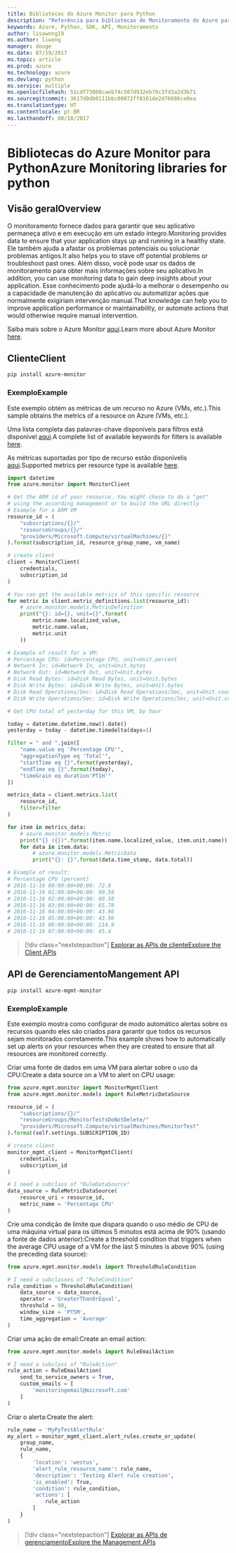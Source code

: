 ```yaml
---
title: Bibliotecas do Azure Monitor para Python
description: "Referência para bibliotecas de Monitoramento do Azure para Python"
keywords: Azure, Python, SDK, API, Monitoramento
author: lisawong19
ms.author: liwong
manager: douge
ms.date: 07/19/2017
ms.topic: article
ms.prod: azure
ms.technology: azure
ms.devlang: python
ms.service: multiple
ms.openlocfilehash: 51cdf73060caeb74c587d932eb70c3fd3a2d3b71
ms.sourcegitcommit: 3617d0db0111bbc00072ff8161de2d76606ce0ea
ms.translationtype: HT
ms.contentlocale: pt-BR
ms.lasthandoff: 08/18/2017
---
```

# <a name="azure-monitoring-libraries-for-python"></a><span data-ttu-id="78533-104">Bibliotecas do Azure Monitor para Python</span><span class="sxs-lookup"><span data-stu-id="78533-104">Azure Monitoring libraries for python</span></span>

## <a name="overview"></a><span data-ttu-id="78533-105">Visão geral</span><span class="sxs-lookup"><span data-stu-id="78533-105">Overview</span></span> 
<span data-ttu-id="78533-106">O monitoramento fornece dados para garantir que seu aplicativo permaneça ativo e em execução em um estado íntegro.</span><span class="sxs-lookup"><span data-stu-id="78533-106">Monitoring provides data to ensure that your application stays up and running in a healthy state.</span></span> <span data-ttu-id="78533-107">Ele também ajuda a afastar os problemas potenciais ou solucionar problemas antigos.</span><span class="sxs-lookup"><span data-stu-id="78533-107">It also helps you to stave off potential problems or troubleshoot past ones.</span></span> <span data-ttu-id="78533-108">Além disso, você pode usar os dados de monitoramento para obter mais informações sobre seu aplicativo.</span><span class="sxs-lookup"><span data-stu-id="78533-108">In addition, you can use monitoring data to gain deep insights about your application.</span></span> <span data-ttu-id="78533-109">Esse conhecimento pode ajudá-lo a melhorar o desempenho ou a capacidade de manutenção do aplicativo ou automatizar ações que normalmente exigiriam intervenção manual.</span><span class="sxs-lookup"><span data-stu-id="78533-109">That knowledge can help you to improve application performance or maintainability, or automate actions that would otherwise require manual intervention.</span></span>

<span data-ttu-id="78533-110">Saiba mais sobre o Azure Monitor [aqui](https://docs.microsoft.com/azure/monitoring-and-diagnostics/monitoring-overview-azure-monitor).</span><span class="sxs-lookup"><span data-stu-id="78533-110">Learn more about Azure Monitor [here](https://docs.microsoft.com/azure/monitoring-and-diagnostics/monitoring-overview-azure-monitor).</span></span> 

## <a name="client"></a><span data-ttu-id="78533-111">Cliente</span><span class="sxs-lookup"><span data-stu-id="78533-111">Client</span></span>
```bash
pip install azure-monitor
```

### <a name="example"></a><span data-ttu-id="78533-112">Exemplo</span><span class="sxs-lookup"><span data-stu-id="78533-112">Example</span></span>
<span data-ttu-id="78533-113">Este exemplo obtém as métricas de um recurso no Azure (VMs, etc.).</span><span class="sxs-lookup"><span data-stu-id="78533-113">This sample obtains the metrics of a resource on Azure (VMs, etc.).</span></span> 

<span data-ttu-id="78533-114">Uma lista completa das palavras-chave disponíveis para filtros está disponível [aqui](https://msdn.microsoft.com/library/azure/mt743622.aspx).</span><span class="sxs-lookup"><span data-stu-id="78533-114">A complete list of available keywords for filters is available [here](https://msdn.microsoft.com/library/azure/mt743622.aspx).</span></span>

<span data-ttu-id="78533-115">As métricas suportadas por tipo de recurso estão disponívelis [aqui](https://docs.microsoft.com/azure/monitoring-and-diagnostics/monitoring-supported-metrics).</span><span class="sxs-lookup"><span data-stu-id="78533-115">Supported metrics per resource type is available [here](https://docs.microsoft.com/azure/monitoring-and-diagnostics/monitoring-supported-metrics).</span></span>

```python
import datetime
from azure.monitor import MonitorClient

# Get the ARM id of your resource. You might chose to do a "get"
# using the according management or to build the URL directly
# Example for a ARM VM
resource_id = (
    "subscriptions/{}/"
    "resourceGroups/{}/"
    "providers/Microsoft.Compute/virtualMachines/{}"
).format(subscription_id, resource_group_name, vm_name)

# create client
client = MonitorClient(
    credentials,
    subscription_id
)

# You can get the available metrics of this specific resource
for metric in client.metric_definitions.list(resource_id):
    # azure.monitor.models.MetricDefinition
    print("{}: id={}, unit={}".format(
        metric.name.localized_value,
        metric.name.value,
        metric.unit
    ))

# Example of result for a VM:
# Percentage CPU: id=Percentage CPU, unit=Unit.percent
# Network In: id=Network In, unit=Unit.bytes
# Network Out: id=Network Out, unit=Unit.bytes
# Disk Read Bytes: id=Disk Read Bytes, unit=Unit.bytes
# Disk Write Bytes: id=Disk Write Bytes, unit=Unit.bytes
# Disk Read Operations/Sec: id=Disk Read Operations/Sec, unit=Unit.count_per_second
# Disk Write Operations/Sec: id=Disk Write Operations/Sec, unit=Unit.count_per_second

# Get CPU total of yesterday for this VM, by hour

today = datetime.datetime.now().date()
yesterday = today - datetime.timedelta(days=1)

filter = " and ".join([
    "name.value eq 'Percentage CPU'",
    "aggregationType eq 'Total'",
    "startTime eq {}".format(yesterday),
    "endTime eq {}".format(today),
    "timeGrain eq duration'PT1H'"
])

metrics_data = client.metrics.list(
    resource_id,
    filter=filter
)

for item in metrics_data:
    # azure.monitor.models.Metric
    print("{} ({})".format(item.name.localized_value, item.unit.name))
    for data in item.data:
        # azure.monitor.models.MetricData
        print("{}: {}".format(data.time_stamp, data.total))

# Example of result:
# Percentage CPU (percent)
# 2016-11-16 00:00:00+00:00: 72.0
# 2016-11-16 01:00:00+00:00: 90.59
# 2016-11-16 02:00:00+00:00: 60.58
# 2016-11-16 03:00:00+00:00: 65.78
# 2016-11-16 04:00:00+00:00: 43.96
# 2016-11-16 05:00:00+00:00: 43.96
# 2016-11-16 06:00:00+00:00: 114.9
# 2016-11-16 07:00:00+00:00: 45.4
```
> [!div class="nextstepaction"]
> [<span data-ttu-id="78533-116">Explorar as APIs de cliente</span><span class="sxs-lookup"><span data-stu-id="78533-116">Explore the Client APIs</span></span>](/python/api/overview/azure/monitoring/clientlibrary)

## <a name="mangement-api"></a><span data-ttu-id="78533-117">API de Gerenciamento</span><span class="sxs-lookup"><span data-stu-id="78533-117">Mangement API</span></span>
```bash
pip install azure-mgmt-monitor
```

### <a name="example"></a><span data-ttu-id="78533-118">Exemplo</span><span class="sxs-lookup"><span data-stu-id="78533-118">Example</span></span>
<span data-ttu-id="78533-119">Este exemplo mostra como configurar de modo automático alertas sobre os recursos quando eles são criados para garantir que todos os recursos sejam monitorados corretamente.</span><span class="sxs-lookup"><span data-stu-id="78533-119">This example shows how to automatically set up alerts on your resources when they are created to ensure that all resources are monitored correctly.</span></span>

<span data-ttu-id="78533-120">Criar uma fonte de dados em uma VM para alertar sobre o uso da CPU:</span><span class="sxs-lookup"><span data-stu-id="78533-120">Create a data source on a VM to alert on CPU usage:</span></span>
```python
from azure.mgmt.monitor import MonitorMgmtClient
from azure.mgmt.monitor.models import RuleMetricDataSource

resource_id = (
    "subscriptions/{}/"
    "resourceGroups/MonitorTestsDoNotDelete/"
    "providers/Microsoft.Compute/virtualMachines/MonitorTest"
).format(self.settings.SUBSCRIPTION_ID)

# create client
monitor_mgmt_client = MonitorMgmtClient(
    credentials,
    subscription_id
)

# I need a subclass of "RuleDataSource"
data_source = RuleMetricDataSource(
    resource_uri = resource_id,
    metric_name = 'Percentage CPU'
)
```
<span data-ttu-id="78533-121">Crie uma condição de limite que dispara quando o uso médio de CPU de uma máquina virtual para os últimos 5 minutos está acima de 90% (usando a fonte de dados anterior):</span><span class="sxs-lookup"><span data-stu-id="78533-121">Create a threshold condition that triggers when the average CPU usage of a VM for the last 5 minutes is above 90% (using the preceding data source):</span></span>
```python
from azure.mgmt.monitor.models import ThresholdRuleCondition

# I need a subclasses of "RuleCondition"
rule_condition = ThresholdRuleCondition(
    data_source = data_source,
    operator = 'GreaterThanOrEqual',
    threshold = 90,
    window_size = 'PT5M',
    time_aggregation = 'Average'
)
```

<span data-ttu-id="78533-122">Criar uma ação de email:</span><span class="sxs-lookup"><span data-stu-id="78533-122">Create an email action:</span></span>
```python
from azure.mgmt.monitor.models import RuleEmailAction

# I need a subclass of "RuleAction"
rule_action = RuleEmailAction(
    send_to_service_owners = True,
    custom_emails = [
        'monitoringemail@microsoft.com'
    ]
)
```

<span data-ttu-id="78533-123">Criar o alerta:</span><span class="sxs-lookup"><span data-stu-id="78533-123">Create the alert:</span></span>
```python
rule_name = 'MyPyTestAlertRule'
my_alert = monitor_mgmt_client.alert_rules.create_or_update(
    group_name,
    rule_name,
    {
        'location': 'westus',
        'alert_rule_resource_name': rule_name,
        'description': 'Testing Alert rule creation',
        'is_enabled': True,
        'condition': rule_condition,
        'actions': [
            rule_action
        ]
    }
)
```
> [!div class="nextstepaction"]
> [<span data-ttu-id="78533-124">Explorar as APIs de gerenciamento</span><span class="sxs-lookup"><span data-stu-id="78533-124">Explore the Management APIs</span></span>](/python/api/overview/azure/monitoring/managementlibrary)